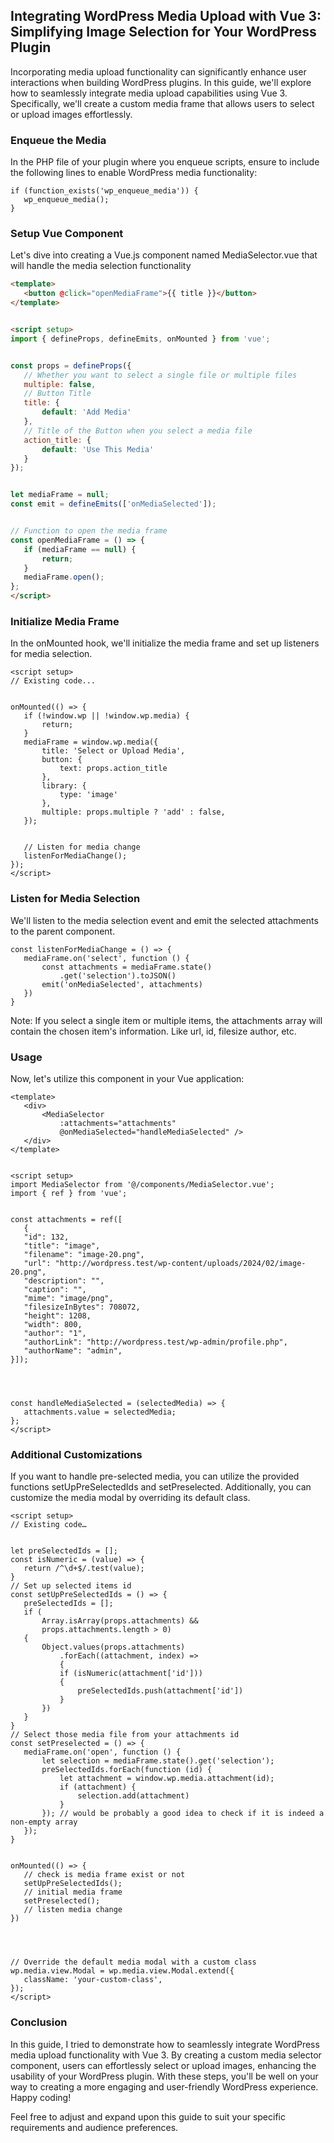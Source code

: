 ## Integrating WordPress Media Upload with Vue 3: Simplifying Image Selection for Your WordPress Plugin
Incorporating media upload functionality can significantly enhance user interactions when building WordPress plugins. In this guide, we'll explore how to seamlessly integrate media upload capabilities using Vue 3. Specifically, we'll create a custom media frame that allows users to select or upload images effortlessly.


### Enqueue the Media
In the PHP file of your plugin where you enqueue scripts, ensure to include the following lines to enable WordPress media functionality:

```
if (function_exists('wp_enqueue_media')) {
   wp_enqueue_media();
}
```

### Setup Vue Component 
Let's dive into creating a Vue.js component named MediaSelector.vue that will handle the media selection functionality

```html
<template>
   <button @click="openMediaFrame">{{ title }}</button>
</template>


<script setup>
import { defineProps, defineEmits, onMounted } from 'vue';


const props = defineProps({
   // Whether you want to select a single file or multiple files
   multiple: false,
   // Button Title
   title: {
       default: 'Add Media'
   },
   // Title of the Button when you select a media file
   action_title: {
       default: 'Use This Media'
   }
});


let mediaFrame = null;
const emit = defineEmits(['onMediaSelected']);


// Function to open the media frame
const openMediaFrame = () => {
   if (mediaFrame == null) {
       return;
   }
   mediaFrame.open();
};
</script>
```


### Initialize Media Frame
In the onMounted hook, we'll initialize the media frame and set up listeners for media selection.

```
<script setup>
// Existing code...


onMounted(() => {
   if (!window.wp || !window.wp.media) {
       return;
   }
   mediaFrame = window.wp.media({
       title: 'Select or Upload Media',
       button: {
           text: props.action_title
       },
       library: {
           type: 'image'
       },
       multiple: props.multiple ? 'add' : false,
   });


   // Listen for media change
   listenForMediaChange();
});
</script>
```




### Listen for Media Selection
We'll listen to the media selection event and emit the selected attachments to the parent component.

```
const listenForMediaChange = () => {
   mediaFrame.on('select', function () {
       const attachments = mediaFrame.state()
           .get('selection').toJSON()
       emit('onMediaSelected', attachments)
   })
}
```

Note: If you select a single item or multiple items, the attachments array will contain the chosen item's information. Like url, id, filesize author, etc.


### Usage
Now, let's utilize this component in your Vue application:

```
<template>
   <div>
       <MediaSelector
           :attachments="attachments"
           @onMediaSelected="handleMediaSelected" />
   </div>
</template>


<script setup>
import MediaSelector from '@/components/MediaSelector.vue';
import { ref } from 'vue';


const attachments = ref([
   {
   "id": 132,
   "title": "image",
   "filename": "image-20.png",
   "url": "http://wordpress.test/wp-content/uploads/2024/02/image-20.png",
   "description": "",
   "caption": "",
   "mime": "image/png",
   "filesizeInBytes": 708072,
   "height": 1208,
   "width": 800,
   "author": "1",
   "authorLink": "http://wordpress.test/wp-admin/profile.php",
   "authorName": "admin",
}]);




const handleMediaSelected = (selectedMedia) => {
   attachments.value = selectedMedia;
};
</script>

```


### Additional Customizations
If you want to handle pre-selected media, you can utilize the provided functions setUpPreSelectedIds and setPreselected. Additionally, you can customize the media modal by overriding its default class.

```
<script setup>
// Existing code…


let preSelectedIds = [];
const isNumeric = (value) => {
   return /^\d+$/.test(value);
}
// Set up selected items id
const setUpPreSelectedIds = () => {
   preSelectedIds = [];
   if (
       Array.isArray(props.attachments) &&
       props.attachments.length > 0)
   {
       Object.values(props.attachments)
           .forEach((attachment, index) =>
           {
           if (isNumeric(attachment['id']))
           {
               preSelectedIds.push(attachment['id'])
           }
       })
   }
}
// Select those media file from your attachments id 
const setPreselected = () => {
   mediaFrame.on('open', function () {
       let selection = mediaFrame.state().get('selection');
       preSelectedIds.forEach(function (id) {
           let attachment = window.wp.media.attachment(id);
           if (attachment) {
               selection.add(attachment)
           }
       }); // would be probably a good idea to check if it is indeed a non-empty array
   });
}


onMounted(() => {
   // check is media frame exist or not
   setUpPreSelectedIds();
   // initial media frame
   setPreselected();
   // listen media change
})




// Override the default media modal with a custom class
wp.media.view.Modal = wp.media.view.Modal.extend({
   className: 'your-custom-class',
});
</script>
```


### Conclusion
In this guide, I tried to demonstrate how to seamlessly integrate WordPress media upload functionality with Vue 3. By creating a custom media selector component, users can effortlessly select or upload images, enhancing the usability of your WordPress plugin. With these steps, you'll be well on your way to creating a more engaging and user-friendly WordPress experience. Happy coding!

Feel free to adjust and expand upon this guide to suit your specific requirements and audience preferences.


